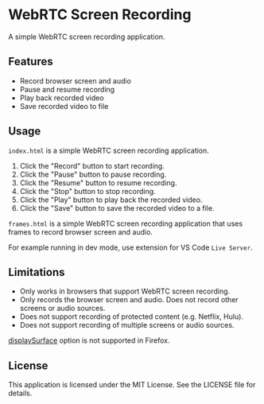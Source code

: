 # WebRTC Screen Recording

A simple WebRTC screen recording application.

## Features

- Record browser screen and audio
- Pause and resume recording
- Play back recorded video
- Save recorded video to file

## Usage

`index.html` is a simple WebRTC screen recording application.

1. Click the "Record" button to start recording.
2. Click the "Pause" button to pause recording.
3. Click the "Resume" button to resume recording.
4. Click the "Stop" button to stop recording.
5. Click the "Play" button to play back the recorded video.
6. Click the "Save" button to save the recorded video to a file.

`frames.html` is a simple WebRTC screen recording application that uses frames to record browser screen and audio.

For example running in dev mode, use extension for VS Code `Live Server`.

## Limitations

- Only works in browsers that support WebRTC screen recording.
- Only records the browser screen and audio. Does not record other screens or audio sources.
- Does not support recording of protected content (e.g. Netflix, Hulu).
- Does not support recording of multiple screens or audio sources.

[displaySurface](https://developer.mozilla.org/en-US/docs/Web/API/MediaTrackSettings/displaySurface) option is not supported in Firefox.

## License

This application is licensed under the MIT License. See the LICENSE file for details.

